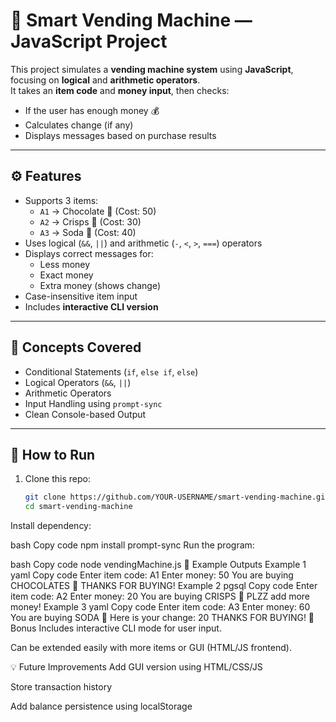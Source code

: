 # 🥤 Smart Vending Machine — JavaScript Project

This project simulates a **vending machine system** using **JavaScript**, focusing on **logical** and **arithmetic operators**.  
It takes an **item code** and **money input**, then checks:
- If the user has enough money 💰  
- Calculates change (if any)  
- Displays messages based on purchase results  

---

## ⚙️ Features
- Supports 3 items:
  - `A1` → Chocolate 🍫 (Cost: 50)
  - `A2` → Crisps 🍟 (Cost: 30)
  - `A3` → Soda 🥤 (Cost: 40)
- Uses logical (`&&`, `||`) and arithmetic (`-`, `<`, `>`, `===`) operators
- Displays correct messages for:
  - Less money
  - Exact money
  - Extra money (shows change)
- Case-insensitive item input
- Includes **interactive CLI version**

---

## 🧠 Concepts Covered
- Conditional Statements (`if`, `else if`, `else`)
- Logical Operators (`&&`, `||`)
- Arithmetic Operators
- Input Handling using `prompt-sync`
- Clean Console-based Output

---

## 🚀 How to Run

1. Clone this repo:
   ```bash
   git clone https://github.com/YOUR-USERNAME/smart-vending-machine.git
   cd smart-vending-machine
Install dependency:

bash
Copy code
npm install prompt-sync
Run the program:

bash
Copy code
node vendingMachine.js
🧪 Example Outputs
Example 1
yaml
Copy code
Enter item code: A1
Enter money: 50
You are buying CHOCOLATES 🍫
THANKS FOR BUYING!
Example 2
pgsql
Copy code
Enter item code: A2
Enter money: 20
You are buying CRISPS 🍟
PLZZ add more money!
Example 3
yaml
Copy code
Enter item code: A3
Enter money: 60
You are buying SODA 🥤
Here is your change: 20
THANKS FOR BUYING!
🧩 Bonus
Includes interactive CLI mode for user input.

Can be extended easily with more items or GUI (HTML/JS frontend).

💡 Future Improvements
Add GUI version using HTML/CSS/JS

Store transaction history

Add balance persistence using localStorage